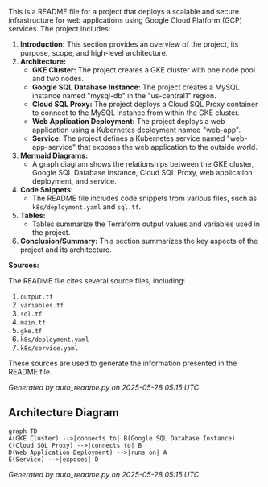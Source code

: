 This is a README file for a project that deploys a scalable and secure infrastructure for web applications using Google Cloud Platform (GCP) services. The project includes:

1. **Introduction:** This section provides an overview of the project, its purpose, scope, and high-level architecture.
2. **Architecture:**
	* **GKE Cluster:** The project creates a GKE cluster with one node pool and two nodes.
	* **Google SQL Database Instance:** The project creates a MySQL instance named "mysql-db" in the "us-central1" region.
	* **Cloud SQL Proxy:** The project deploys a Cloud SQL Proxy container to connect to the MySQL instance from within the GKE cluster.
	* **Web Application Deployment:** The project deploys a web application using a Kubernetes deployment named "web-app".
	* **Service:** The project defines a Kubernetes service named "web-app-service" that exposes the web application to the outside world.
3. **Mermaid Diagrams:**
	* A graph diagram shows the relationships between the GKE cluster, Google SQL Database Instance, Cloud SQL Proxy, web application deployment, and service.
4. **Code Snippets:**
	* The README file includes code snippets from various files, such as `k8s/deployment.yaml` and `sql.tf`.
5. **Tables:**
	* Tables summarize the Terraform output values and variables used in the project.
6. **Conclusion/Summary:** This section summarizes the key aspects of the project and its architecture.

**Sources:**

The README file cites several source files, including:

1. `output.tf`
2. `variables.tf`
3. `sql.tf`
4. `main.tf`
5. `gke.tf`
6. `k8s/deployment.yaml`
7. `k8s/service.yaml`

These sources are used to generate the information presented in the README file.

_Generated by auto_readme.py on 2025-05-28 05:15 UTC_

## Architecture Diagram

```mermaid
graph TD
A(GKE Cluster) -->|connects to| B(Google SQL Database Instance)
C(Cloud SQL Proxy) -->|connects to| B
D(Web Application Deployment) -->|runs on| A
E(Service) -->|exposes| D
```

_Generated by auto_readme.py on 2025-05-28 05:15 UTC_
